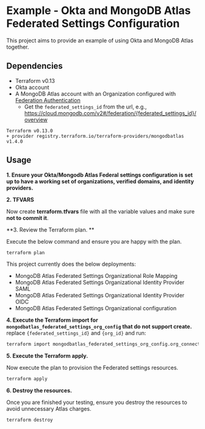 # Example - Okta and MongoDB Atlas Federated Settings Configuration

This project aims to provide an example of using Okta and MongoDB Atlas together.


## Dependencies

* Terraform v0.13
* Okta account 
* A MongoDB Atlas account with an Organization configured with [Federation Authentication](https://www.mongodb.com/docs/atlas/security/federated-authentication/#federation-management-console)
  * Get the `federated_settings_id` from the url, e.g., <https://cloud.mongodb.com/v2#/federation/{federated_settings_id}/overview>
```
Terraform v0.13.0
+ provider registry.terraform.io/terraform-providers/mongodbatlas v1.4.0
```

## Usage

**1\. Ensure your Okta/Mongodb Atlas Federal settings configuration is set up to have a working set of organizations, verified domains, and identity providers.**

**2\. TFVARS**

Now create **terraform.tfvars** file with all the variable values and make sure **not to commit it**.

**3\. Review the Terraform plan. **

Execute the below command and ensure you are happy with the plan.

``` bash
terraform plan
```
This project currently does the below deployments:

- MongoDB Atlas Federated Settings Organizational Role Mapping
- MongoDB Atlas Federated Settings Organizational Identity Provider SAML
- MongoDB Atlas Federated Settings Organizational Identity Provider OIDC
- MongoDB Atlas Federated Settings Organizational configuration

**4\. Execute the Terraform import for `mongodbatlas_federated_settings_org_config` that do not support create.**
replace `{federated_settings_id}` and `{org_id}` and run:

``` bash
terraform import mongodbatlas_federated_settings_org_config.org_connections_import  {federated_settings_id}-{org_id}
```

**5\. Execute the Terraform apply.**

Now execute the plan to provision the Federated settings resources.

``` bash
terraform apply
```

**6\. Destroy the resources.**

Once you are finished your testing, ensure you destroy the resources to avoid unnecessary Atlas charges.

``` bash
terraform destroy
```
